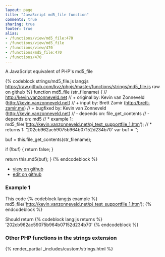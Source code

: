 ```yaml
---
layout: page
title: "JavaScript md5_file function"
comments: true
sharing: true
footer: true
alias:
- /functions/view/md5_file:470
- /functions/view/md5_file
- /functions/view/470
- /functions/md5_file:470
- /functions/470
---
```

<!-- Generated by Rakefile:build -->
A JavaScript equivalent of PHP's md5_file

{% codeblock strings/md5_file.js lang:js https://raw.github.com/kvz/phpjs/master/functions/strings/md5_file.js raw on github %}
function md5_file (str_filename) {
  // http://kevin.vanzonneveld.net
  // +   original by: Kevin van Zonneveld (http://kevin.vanzonneveld.net)
  // +      input by: Brett Zamir (http://brett-zamir.me)
  // +   bugfixed by: Kevin van Zonneveld (http://kevin.vanzonneveld.net)
  // -    depends on: file_get_contents
  // -    depends on: md5
  // *     example 1: md5_file('http://kevin.vanzonneveld.net/pj_test_supportfile_1.htm');
  // *     returns 1: '202cb962ac59075b964b07152d234b70'
  var buf = '';

  buf = this.file_get_contents(str_filename);

  if (!buf) {
    return false;
  }

  return this.md5(buf);
}
{% endcodeblock %}

 - [view on github](https://github.com/kvz/phpjs/blob/master/functions/strings/md5_file.js)
 - [edit on github](https://github.com/kvz/phpjs/edit/master/functions/strings/md5_file.js)

### Example 1
This code
{% codeblock lang:js example %}
md5_file('http://kevin.vanzonneveld.net/pj_test_supportfile_1.htm');
{% endcodeblock %}

Should return
{% codeblock lang:js returns %}
'202cb962ac59075b964b07152d234b70'
{% endcodeblock %}


### Other PHP functions in the strings extension
{% render_partial _includes/custom/strings.html %}
